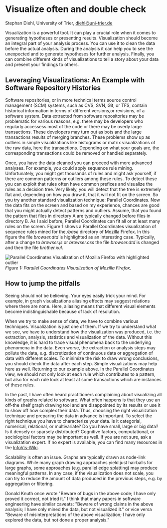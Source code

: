 # Visualize often and double check

Stephan Diehl, University of Trier, diehl@uni-trier.de

Visualization is a powerful tool.  It can play a crucial role when it comes to generating hypotheses or presenting results. Visualization should become an integral part of your analysis process. You can use it to clean the data before the actual analysis. During the analysis it can help you to see the unexpected and to generate hypotheses for further analysis. Finally, you can combine different kinds of visualizations to tell a story about your data and present your findings to others.

## Leveraging Visualizations: An Example with Software Repository Histories

Software repositories, or in more technical terms source control management (SCM) systems, such as CVS, SVN, Git, or TFS, contain historical information in terms of different versions,or revisions, of a software system. Data extracted from software repositories may be problematic for various reasons, e.g. there may be developers who regularly accessess most of the code or there may be overly large transactions. These developers may turn out as bots and the large transactions results of merging branches. These problems show up as outliers in simple visualizations like histograms or matrix visualizations of the raw data, here the transactions. Depending on what your goals are, the corresponding transactions could be removed or handled separately.

Once, you have the data cleaned you can proceed with more advanced analyses. For example, you could apply sequence rule mining. Unfortunately, you might get thousands of rules and might ask yourself, if there are common patterns or outliers among these rules. To detect these you can exploit that rules often have common prefixes and visualize the rules as a decision tree. Very likely, you will detect that the tree is extremely flat and, depending on how you draw it, that it will not fit on the screen. So you try another standard visualization technique: Parallel Coordinates. Now the data fits on the screen and based on my experience, chances are good that you might actually detect patterns and outliers. Assume, that you found the pattern that files in directory A are typically changed before files in directory B. As I said before, Parallel Coordinates can fit all or at least many rules on the screen. Figure 1 shows a Parallel Coordinates visualization of sequence rules mined for the _/base_ directory of Mozilla Firefox. In this figure the file  _browser.dtd_ is highlighted as an interesting case. Typically, after a change to _browser.js_ or _browser.css_ the file _browser.dtd_ is changed and then the file _brother.xul_.

![Parallel Coordinates Visualization of Mozilla Firefox with highlighted outlier](https://cloud.githubusercontent.com/assets/6698605/12087651/fde4ec8a-b2d4-11e5-925e-095598da1a40.png)
_Figure 1: Parallel Coordinates Visualization of Mozilla Firefox._



## How to jump the pitfalls
Seeing should not be believing. Your eyes easily trick your mind. For example, in graph visualizations aliasing effects may suggest relations where there are none. Here, aliasing means that different visual elements become indistinguishable because of lack of resolution. 

When we try to make sense of data, we have to combine various techniques. Visualization is just one of them. If we try to understand what we see, we have to understand how the visualization was produced, i.e. the extraction, analysis, statistics and visualization of the data. Without this knowledge, it is hard to trace visual phenomena back to the underlying phenomena in the data. Even worse, the extraction or analysis steps may pollute the data, e.g. discretization of continuous data or aggregation of data with different scales. To minimize the risk to draw wrong conclusions, you should check the data after each step. Simple visualizations may help here as well. Returning to our example above. In the Parallel Coordinates view, we should not only look at each rule which contributes to a pattern, but also for each rule look at least at some transactions which are instances of these rules.

In the past, I have often heard practitioners complaining about visualizing all kinds of graphs related to software. What often happens is that they use an off-the shelf graph drawing tool and are disappointed by its results or use it to show off how complex their data. Thus, choosing the right visualization technique and preparing the data in advance is important. To select the right technique you have to characterize your data. Is it categorial, numerical, relational, or multivariate? Do you have small, large or big data? Is it densely or sparsely distributed? Cognitive factors, computational, or sociological factors may be important as well. If you are not sure, ask a visualization expert. If no expert is available, you can find many resources in the [InfoVis-Wiki](http://www.infovis-wiki.net/).

Scalability is often an issue. Graphs are typically drawn as node-link diagrams. While many graph drawing approaches yield just hairballs for large graphs, some approaches (e.g. parallel edge splatting) may produce meaningful patterns. In any case, if the visualization does not scale, you can try to reduce the amount of data produced in the previous steps, e.g. by aggregation or filtering.  

Donald Knuth once wrote "Beware of bugs in the above code; I have only proved it correct, not tried it." I think that many papers in software engineering have similar caveats: "Beware of wrong claims in the above analysis; I have only mined the data, but not visualized it." or vice versa "Beware of misinterpretations of the above visualization; I have only explored the data, but not done a proper analysis." 


